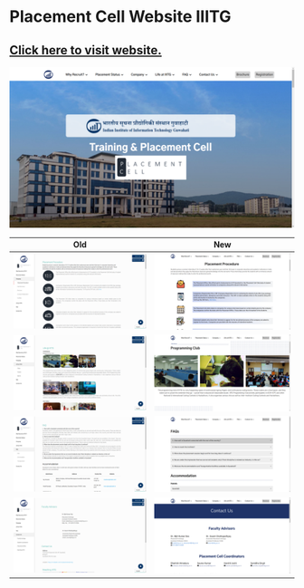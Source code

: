 # Placement Cell Website IIITG

[Click here to visit website.](https://itslastonenikhil.github.io/placement-cell-website/)
---

![Front Page](https://github.com/itslastonenikhil/placement-cell-website/blob/main/sample/Screenshot%20from%202021-09-20%2000-18-57.png)

Old                        |  New
:-------------------------:|:-------------------------:
![](https://github.com/itslastonenikhil/placement-cell-website/blob/main/sample/Screenshot%20from%202021-09-23%2020-35-53.png)  |  ![](https://github.com/itslastonenikhil/placement-cell-website/blob/main/sample/Screenshot%20from%202021-09-23%2020-41-19.png)
![](https://github.com/itslastonenikhil/placement-cell-website/blob/main/sample/Screenshot%20from%202021-09-23%2020-36-17.png)  |  ![](https://github.com/itslastonenikhil/placement-cell-website/blob/main/sample/Screenshot%20from%202021-09-23%2021-04-17.png)
![](https://github.com/itslastonenikhil/placement-cell-website/blob/main/sample/Screenshot%20from%202021-09-23%2020-36-25.png)  |  ![](https://github.com/itslastonenikhil/placement-cell-website/blob/main/sample/Screenshot%20from%202021-09-23%2021-04-25.png)
![](https://github.com/itslastonenikhil/placement-cell-website/blob/main/sample/Screenshot%20from%202021-09-23%2020-36-34.png)  |  ![](https://github.com/itslastonenikhil/placement-cell-website/blob/main/sample/Screenshot%20from%202021-09-23%2021-04-41.png)

